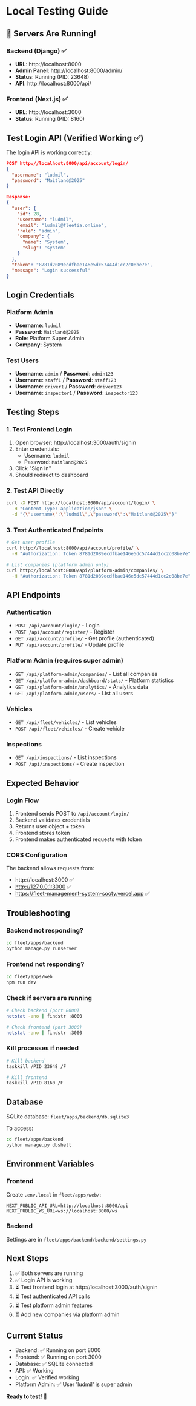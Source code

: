 # Local Testing Guide

## 🎉 Servers Are Running!

### Backend (Django) ✅
- **URL**: http://localhost:8000
- **Admin Panel**: http://localhost:8000/admin/
- **Status**: Running (PID: 23648)
- **API**: http://localhost:8000/api/

### Frontend (Next.js) ✅
- **URL**: http://localhost:3000
- **Status**: Running (PID: 8160)

## Test Login API (Verified Working ✅)

The login API is working correctly:

```json
POST http://localhost:8000/api/account/login/
{
  "username": "ludmil",
  "password": "Maitland@2025"
}

Response:
{
  "user": {
    "id": 28,
    "username": "ludmil",
    "email": "ludmil@fleetia.online",
    "role": "admin",
    "company": {
      "name": "System",
      "slug": "system"
    }
  },
  "token": "8781d2089ecdfbae146e5dc57444d1cc2c08be7e",
  "message": "Login successful"
}
```

## Login Credentials

### Platform Admin
- **Username**: `ludmil`
- **Password**: `Maitland@2025`
- **Role**: Platform Super Admin
- **Company**: System

### Test Users
- **Username**: `admin` / **Password**: `admin123`
- **Username**: `staff1` / **Password**: `staff123`
- **Username**: `driver1` / **Password**: `driver123`
- **Username**: `inspector1` / **Password**: `inspector123`

## Testing Steps

### 1. Test Frontend Login
1. Open browser: http://localhost:3000/auth/signin
2. Enter credentials:
   - Username: `ludmil`
   - Password: `Maitland@2025`
3. Click "Sign In"
4. Should redirect to dashboard

### 2. Test API Directly
```bash
curl -X POST http://localhost:8000/api/account/login/ \
  -H "Content-Type: application/json" \
  -d "{\"username\":\"ludmil\",\"password\":\"Maitland@2025\"}"
```

### 3. Test Authenticated Endpoints
```bash
# Get user profile
curl http://localhost:8000/api/account/profile/ \
  -H "Authorization: Token 8781d2089ecdfbae146e5dc57444d1cc2c08be7e"

# List companies (platform admin only)
curl http://localhost:8000/api/platform-admin/companies/ \
  -H "Authorization: Token 8781d2089ecdfbae146e5dc57444d1cc2c08be7e"
```

## API Endpoints

### Authentication
- `POST /api/account/login/` - Login
- `POST /api/account/register/` - Register
- `GET /api/account/profile/` - Get profile (authenticated)
- `PUT /api/account/profile/` - Update profile

### Platform Admin (requires super admin)
- `GET /api/platform-admin/companies/` - List all companies
- `GET /api/platform-admin/dashboard/stats/` - Platform statistics
- `GET /api/platform-admin/analytics/` - Analytics data
- `GET /api/platform-admin/users/` - List all users

### Vehicles
- `GET /api/fleet/vehicles/` - List vehicles
- `POST /api/fleet/vehicles/` - Create vehicle

### Inspections
- `GET /api/inspections/` - List inspections
- `POST /api/inspections/` - Create inspection

## Expected Behavior

### Login Flow
1. Frontend sends POST to `/api/account/login/`
2. Backend validates credentials
3. Returns user object + token
4. Frontend stores token
5. Frontend makes authenticated requests with token

### CORS Configuration
The backend allows requests from:
- http://localhost:3000 ✅
- http://127.0.0.1:3000 ✅
- https://fleet-management-system-sooty.vercel.app ✅

## Troubleshooting

### Backend not responding?
```bash
cd fleet/apps/backend
python manage.py runserver
```

### Frontend not responding?
```bash
cd fleet/apps/web
npm run dev
```

### Check if servers are running
```bash
# Check backend (port 8000)
netstat -ano | findstr :8000

# Check frontend (port 3000)
netstat -ano | findstr :3000
```

### Kill processes if needed
```bash
# Kill backend
taskkill /PID 23648 /F

# Kill frontend
taskkill /PID 8160 /F
```

## Database

SQLite database: `fleet/apps/backend/db.sqlite3`

To access:
```bash
cd fleet/apps/backend
python manage.py dbshell
```

## Environment Variables

### Frontend
Create `.env.local` in `fleet/apps/web/`:
```env
NEXT_PUBLIC_API_URL=http://localhost:8000/api
NEXT_PUBLIC_WS_URL=ws://localhost:8000/ws
```

### Backend
Settings are in `fleet/apps/backend/backend/settings.py`

## Next Steps

1. ✅ Both servers are running
2. ✅ Login API is working
3. ⏳ Test frontend login at http://localhost:3000/auth/signin
4. ⏳ Test authenticated API calls
5. ⏳ Test platform admin features
6. ⏳ Add new companies via platform admin

## Current Status

- Backend: ✅ Running on port 8000
- Frontend: ✅ Running on port 3000  
- Database: ✅ SQLite connected
- API: ✅ Working
- Login: ✅ Verified working
- Platform Admin: ✅ User 'ludmil' is super admin

**Ready to test!** 🚀

